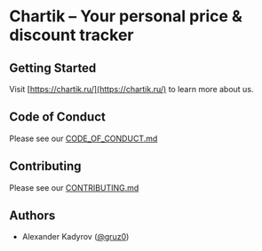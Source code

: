 # Chartik – Your personal price &amp; discount tracker

## Getting Started

Visit [https://chartik.ru/](https://chartik.ru/) to learn more about us.

## Code of Conduct

Please see our [CODE_OF_CONDUCT.md](./CODE_OF_CONDUCT.md)

## Contributing

Please see our [CONTRIBUTING.md](./CONTRIBUTING.md)

## Authors

* Alexander Kadyrov ([@gruz0](https://github.com/gruz0))
